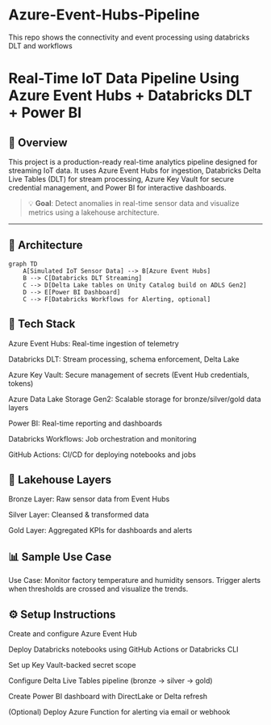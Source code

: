 # Azure-Event-Hubs-Pipeline
This repo shows the connectivity and event processing using databricks DLT and workflows
# Real-Time IoT Data Pipeline Using Azure Event Hubs + Databricks DLT + Power BI

## 🚀 Overview

This project is a production-ready real-time analytics pipeline designed for streaming IoT data. It uses Azure Event Hubs for ingestion, Databricks Delta Live Tables (DLT) for stream processing, Azure Key Vault for secure credential management, and Power BI for interactive dashboards.

> 💡 **Goal**: Detect anomalies in real-time sensor data and visualize metrics using a lakehouse architecture.

---

## 🧭 Architecture
```mermaid
graph TD
    A[Simulated IoT Sensor Data] --> B[Azure Event Hubs]
    B --> C[Databricks DLT Streaming]
    C --> D[Delta Lake tables on Unity Catalog build on ADLS Gen2]
    D --> E[Power BI Dashboard]
    C --> F[Databricks Workflows for Alerting, optional]

```

## 🧰 Tech Stack
Azure Event Hubs: Real-time ingestion of telemetry

Databricks DLT: Stream processing, schema enforcement, Delta Lake

Azure Key Vault: Secure management of secrets (Event Hub credentials, tokens)

Azure Data Lake Storage Gen2: Scalable storage for bronze/silver/gold data layers

Power BI: Real-time reporting and dashboards

Databricks Workflows: Job orchestration and monitoring

GitHub Actions: CI/CD for deploying notebooks and jobs

## 📁 Lakehouse Layers
Bronze Layer: Raw sensor data from Event Hubs

Silver Layer: Cleansed & transformed data

Gold Layer: Aggregated KPIs for dashboards and alerts

## 📊 Sample Use Case
Use Case: Monitor factory temperature and humidity sensors. Trigger alerts when thresholds are crossed and visualize the trends.

## ⚙️ Setup Instructions
Create and configure Azure Event Hub

Deploy Databricks notebooks using GitHub Actions or Databricks CLI

Set up Key Vault-backed secret scope

Configure Delta Live Tables pipeline (bronze → silver → gold)

Create Power BI dashboard with DirectLake or Delta refresh

(Optional) Deploy Azure Function for alerting via email or webhook
